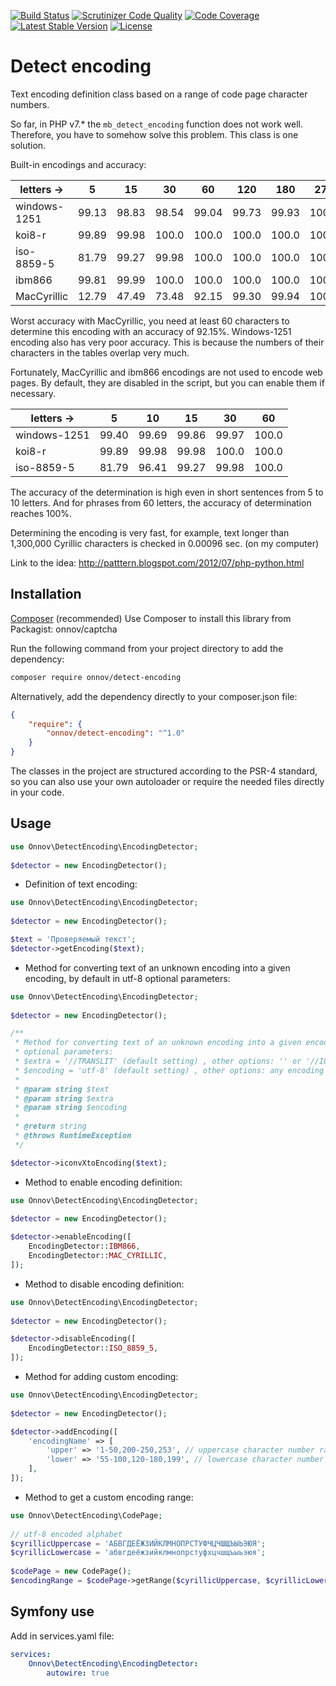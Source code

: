 [![Build Status](https://travis-ci.org/onnov/detect-encoding.svg?branch=master)](https://travis-ci.org/onnov/detect-encoding)
[![Scrutinizer Code Quality](https://scrutinizer-ci.com/g/onnov/detect-encoding/badges/quality-score.png?b=master)](https://scrutinizer-ci.com/g/onnov/detect-encoding/?branch=master)
[![Code Coverage](https://scrutinizer-ci.com/g/onnov/detect-encoding/badges/coverage.png?b=master)](https://scrutinizer-ci.com/g/onnov/detect-encoding/?branch=master)
[![Latest Stable Version](https://poser.pugx.org/onnov/detect-encoding/v/stable)](https://packagist.org/packages/onnov/detect-encoding)
[![License](https://poser.pugx.org/onnov/detect-encoding/license)](https://packagist.org/packages/onnov/detect-encoding)

# Detect encoding

Text encoding definition class based on a range of code page character numbers.

So far, in PHP v7.* the `mb_detect_encoding` function does not work well.
Therefore, you have to somehow solve this problem.
This class is one solution.

Built-in encodings and accuracy:

letters ->   | 5     | 15    | 30    | 60    | 120   | 180   | 270
---          |   --- |  ---  | ---   |---    |---    |---    |---
windows-1251 | 99.13 | 98.83 | 98.54 | 99.04 | 99.73 | 99.93 | 100.0
koi8-r       | 99.89 | 99.98 | 100.0 | 100.0 | 100.0 | 100.0 | 100.0
iso-8859-5   | 81.79 | 99.27 | 99.98 | 100.0 | 100.0 | 100.0 | 100.0
ibm866       | 99.81 | 99.99 | 100.0 | 100.0 | 100.0 | 100.0 | 100.0
MacCyrillic  | 12.79 | 47.49 | 73.48 | 92.15 | 99.30 | 99.94 | 100.0 

Worst accuracy with MacCyrillic, you need at least 60 characters to determine this encoding with an accuracy of 92.15%. Windows-1251 encoding also has very poor accuracy. This is because the numbers of their characters in the tables overlap very much.

Fortunately, MacCyrillic and ibm866 encodings are not used to encode web pages. By default, they are disabled in the script, but you can enable them if necessary.

letters ->       | 5     | 10    | 15    | 30    | 60    |
---              |   --- |  ---  | ---   |---    |---    |
windows-1251     | 99.40 | 99.69 | 99.86 | 99.97 | 100.0 |
koi8-r           | 99.89 | 99.98 | 99.98 | 100.0 | 100.0 |
iso-8859-5       | 81.79 | 96.41 | 99.27 | 99.98 | 100.0 |

The accuracy of the determination is high even in short sentences from 5 to 10 letters. And for phrases from 60 letters, the accuracy of determination reaches 100%.

Determining the encoding is very fast, for example, text longer than 1,300,000 Cyrillic characters is checked in 0.00096 sec. (on my computer)

Link to the idea: http://patttern.blogspot.com/2012/07/php-python.html

## Installation
[Composer](https://getcomposer.org) (recommended)
Use Composer to install this library from Packagist: onnov/captcha

Run the following command from your project directory to add the dependency:
```bash
composer require onnov/detect-encoding
```

Alternatively, add the dependency directly to your composer.json file:
```json
{
    "require": {
        "onnov/detect-encoding": "^1.0"
    }
}
```

The classes in the project are structured according to the PSR-4 standard, so you can also use your own autoloader or require the needed files directly in your code.

## Usage
```php
use Onnov\DetectEncoding\EncodingDetector;
        
$detector = new EncodingDetector();
```

* Definition of text encoding:
```php
use Onnov\DetectEncoding\EncodingDetector;
        
$detector = new EncodingDetector();

$text = 'Проверяемый текст';
$detector->getEncoding($text);
```

* Method for converting text of an unknown encoding into a given encoding, by default in utf-8
  optional parameters:
```php
use Onnov\DetectEncoding\EncodingDetector;
        
$detector = new EncodingDetector();

/**
 * Method for converting text of an unknown encoding into a given encoding, by default in utf-8
 * optional parameters:
 * $extra = '//TRANSLIT' (default setting) , other options: '' or '//IGNORE'
 * $encoding = 'utf-8' (default setting) , other options: any encoding that is available iconv
 *
 * @param string $text
 * @param string $extra
 * @param string $encoding
 *
 * @return string
 * @throws RuntimeException
 */

$detector->iconvXtoEncoding($text);
```

* Method to enable encoding definition:
```php
use Onnov\DetectEncoding\EncodingDetector;
        
$detector = new EncodingDetector();

$detector->enableEncoding([
    EncodingDetector::IBM866,
    EncodingDetector::MAC_CYRILLIC,
]);
```

* Method to disable encoding definition:
```php
use Onnov\DetectEncoding\EncodingDetector;
        
$detector = new EncodingDetector();

$detector->disableEncoding([
    EncodingDetector::ISO_8859_5,
]);
```

* Method for adding custom encoding:
```php
use Onnov\DetectEncoding\EncodingDetector;
        
$detector = new EncodingDetector();

$detector->addEncoding([
    'encodingName' => [
        'upper' => '1-50,200-250,253', // uppercase character number range
        'lower' => '55-100,120-180,199', // lowercase character number range
    ],
]);
```

* Method to get a custom encoding range:
```php
use Onnov\DetectEncoding\CodePage;
    
// utf-8 encoded alphabet
$cyrillicUppercase = 'АБВГДЕЁЖЗИЙКЛМНОПРСТУФЧЦЧШЩЪЫЬЭЮЯ';
$cyrillicLowercase = 'абвгдеёжзийклмнопрстуфхцчшщъыьэюя';
    
$codePage = new CodePage();
$encodingRange = $codePage->getRange($cyrillicUppercase, $cyrillicLowercase, 'koi8-u');
```

## Symfony use
Add in services.yaml file:
```yaml
services:
    Onnov\DetectEncoding\EncodingDetector:
        autowire: true
```
